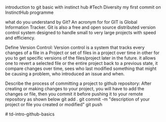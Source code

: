 introduction to git basic with instinct hub #Tech Diversity
my first commit on InstinctHub programme

what do you understand by Git?
An acronym for for GIT is Global Information Tracker.
Git is also a free and open source distributed version control system designed to handle small to very large projects with speed and efficiency.

Define Version Control:
Version control is a system that tracks every changes of a file in a Project or set of files in a project over time in other for you to get specific versions of the files/project later in the future. it allows one to revert a selected file or the entire project back to a previous state, it compare changes over time, sees who last modified something that might be causing a problem, who introduced an issue and when.

Describe the process of committing a project to github repository:
After creating or making changes to your project, you will have to add the changes or file, then you commit it before pushing it to your remote repository as shown below
git add .
git commit -m "description of your project or file you created or modified"
git push

#   t d - i n t r o - g i t h u b - b a s i c s  
 